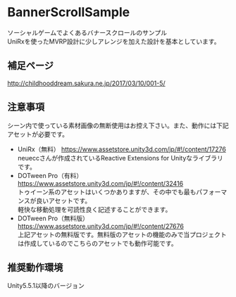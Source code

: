 # BannerScrollSample
ソーシャルゲームでよくあるバナースクロールのサンプル<br>
UniRxを使ったMVRP設計に少しアレンジを加えた設計を基本としています。
## 補足ページ
http://childhooddream.sakura.ne.jp/2017/03/10/001-5/
## 注意事項
シーン内で使っている素材画像の無断使用はお控え下さい。また、動作には下記アセットが必要です。<br>
* UniRx（無料）
https://www.assetstore.unity3d.com/jp/#!/content/17276<br>
neueccさんが作成されているReactive Extensions for Unityなライブラリです。<br>
* DOTween Pro（有料）
https://www.assetstore.unity3d.com/jp/#!/content/32416<br>
トゥイーン系のアセットはいくつかありますが、その中でも最もパフォーマンスが良いアセットです。<br>
軽快な移動処理を可読性良く記述することができます。
* DOTween Pro（無料版）
https://www.assetstore.unity3d.com/jp/#!/content/27676<br>
上記アセットの無料版です。無料版のアセットの機能のみで当プロジェクトは作成しているのでこちらのアセットでも動作可能です。<br>
## 推奨動作環境
Unity5.5.1以降のバージョン
